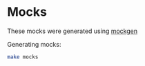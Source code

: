# Mocks

These mocks were generated using [mockgen](https://github.com/golang/mock)

Generating mocks:

``` bash
make mocks
```
